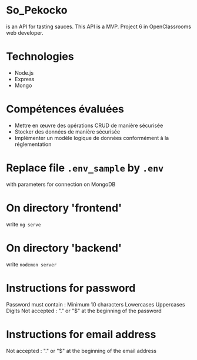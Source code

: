 # So_Pekocko
is an API for tasting sauces. This API is a MVP. Project 6 in OpenClassrooms web developer.

# Technologies
- Node.js
- Express
- Mongo


# Compétences évaluées
- Mettre en œuvre des opérations CRUD de manière sécurisée
- Stocker des données de manière sécurisée
- Implémenter un modèle logique de données conformément à la réglementation


# Replace file `.env_sample` by `.env`
with parameters for connection on MongoDB

# On directory 'frontend'
 write `ng serve`

# On directory 'backend'
write `nodemon server`

# Instructions for password
Password must contain :
Minimum 10 characters
Lowercases
Uppercases
Digits
Not accepted :
"." or "$" at the beginning of the password

# Instructions for email address
Not accepted :
"." or "$" at the beginning of the email address
